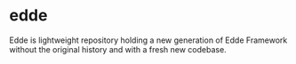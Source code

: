 # edde
Edde is lightweight repository holding a new generation of Edde Framework without the original history and with a fresh new codebase.

